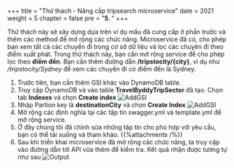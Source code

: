 +++
title = "Thử thách - Nâng cấp tripsearch microservice"
date = 2021
weight = 5
chapter = false
pre = "<b>5. </b>"
+++

Thử thách này sẽ xây dựng dựa trên ví dụ mấu đã cung cấp ở phần trước và thêm các method để mở rộng các chức năng.
Microservice đã có, cho phép bạn xem tất cả các chuyến đi trong cơ sở dữ liệu và lọc các chuyên đi theo điểm xuất phát. 
Trong thử thách này, bạn cần mở rộng service để cho phép lọc theo **điểm đến**. Bạn cần thêm đường dẫn **/tripstocity/{city}**, ví dụ như */tripstocity/Sydney* để xem các chuyến đi có điểm đến là Sydney.
1. Trước tiên, bạn cần thêm GSI khác vào DynamoDB table.
2. Truy cập DynamoDB và vào table **TravelByddyTripSector** đã tạo. Chọn tab **Indexes** và chọn **Create index**
![AddGSI](../../../images/5/1.png?width=90pc)
3. Nhập Partion key là **destinationCity** và chọn **Create Index**
![AddGSI](../../../images/5/2.png?width=90pc)
4. Mở rộng các định nghĩa tại các tập tin swagger.yml và template.yml để mở rộng service.
5. Ở đây chúng tôi đã chỉnh sửa những tập tin cho phù hợp với yêu cầu, bạn có thể tải xuống và tham khảo.
{{%attachments /%}}
6. Sau khi triển khai microservice đã mở rộng các chức năng, ta truy cập vào đường dẫn tới API vừa thêm để kiểm tra.
Kết quả nhận được tương tự như sau
![Output](../../../images/5/3.png?width=90pc)